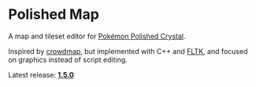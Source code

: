 # Polished Map

A map and tileset editor for [Pokémon Polished Crystal](https://github.com/roukaour/polishedcrystal).

Inspired by [crowdmap](https://github.com/yenatch/crowdmap), but implemented with C++ and [FLTK](http://www.fltk.org/), and focused on graphics instead of script editing.

Latest release: [**1.5.0**](https://github.com/roukaour/polished-map/releases/tag/v1.5.0)
